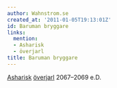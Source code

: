 ```yaml
---
author: Wahnstrom.se
created_at: '2011-01-05T19:13:01Z'
id: Baruman bryggare
links:
  mention:
  - Asharisk
  - överjarl
title: Baruman bryggare
---
```


[Asharisk][] [överjarl] 2067–2069 e.D.

  [Asharisk]: Asharisk
  [överjarl]: överjarl